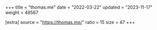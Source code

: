 +++
title = "thomas.me"
date = "2022-03-22"
updated = "2023-11-17"
weight = 48567

[extra]
source = "https://thomas.me/"
ratio = 15
size = 47
+++
